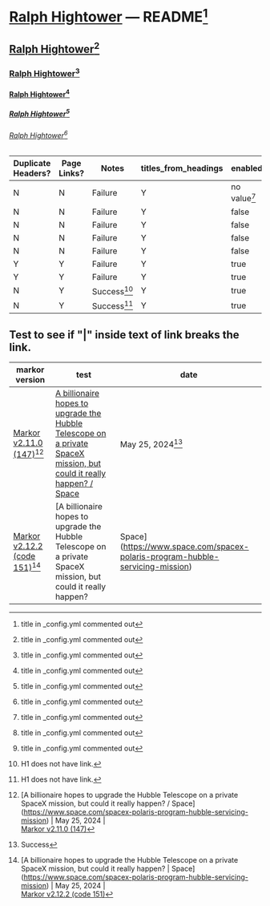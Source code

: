 # [Ralph Hightower](https://ralphhightower.github.io/) — README[^11]

## [Ralph Hightower](https://ralphhightower.github.io/)[^11]

### [Ralph Hightower](https://ralphhightower.github.io/)[^11]

#### [Ralph Hightower](https://ralphhightower.github.io/)[^11]

##### [Ralph Hightower](https://ralphhightower.github.io/)[^11]

###### [Ralph Hightower](https://ralphhightower.github.io/)[^11]

| Duplicate<br />Headers? | Page<br />Links? | Notes | titles_from_headings | enabled: | strip_title: | collections: |
|---|---|---|---|---|---|---|
| N | N | Failure  | Y | no value[^11] | no value[^11] | no value[^11] |
| N | N | Failure  | Y | false | false | false |
| N | N | Failure  | Y | false | false | true  |
| N | N | Failure  | Y | false | true  | false |
| N | N | Failure  | Y | false | true  | true  |
| Y | Y | Failure  | Y | true  | false | false |
| Y | Y | Failure  | Y | true  | false | true  |
| N | Y | Success[^13] | Y | true  | true  | false |
| N | Y | Success[^13] | Y | true  | true  | true  |

[^11]: title in _config.yml commented out
[^12]: titles_from_headings: live
[^13]: H1 does not have link.

## Test to see if "|" inside text of link breaks the link.

| markor version | test | date |
|---|---|---|
| [Markor v2.11.0 (147\)](https://github.com/gsantner/markor/releases/tag/v2.11.0)[^21]  | [A billionaire hopes to upgrade the Hubble Telescope on a private SpaceX mission, but could it really happen? / Space](https://www.space.com/spacex-polaris-program-hubble-servicing-mission) | May 25, 2024[^41] |
| [Markor v2.12.2 (code 151\)](https://github.com/gsantner/markor/releases/tag/v2.12.2)[^22] | [A billionaire hopes to upgrade the Hubble Telescope on a private SpaceX mission, but could it really happen? | Space](https://www.space.com/spacex-polaris-program-hubble-servicing-mission) | May 25, 2024[^42] |

[^21]: \[A billionaire hopes to upgrade the Hubble Telescope on a private SpaceX mission, but could it really happen? / Space](https://www.space.com/spacex-polaris-program-hubble-servicing-mission) \| May 25, 2024 \|<br />[Markor v2.11.0 (147\)](https://github.com/gsantner/markor/releases/tag/v2.11.0)

[^22]: \[A billionaire hopes to upgrade the Hubble Telescope on a private SpaceX mission, but could it really happen? \| Space](https://www.space.com/spacex-polaris-program-hubble-servicing-mission) \| May 25, 2024 \|<br />[Markor v2.12.2 (code 151\)](https://github.com/gsantner/markor/releases/tag/v2.12.2)

[^41]: Success
[^42]: Failure 
